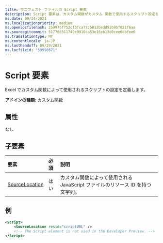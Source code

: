 ```yaml
---
title: マニフェスト ファイルの Script 要素
description: Script 要素は、カスタム関数がカスタム 関数で使用するスクリプト設定をExcel。
ms.date: 09/24/2021
ms.localizationpriority: medium
ms.openlocfilehash: 259976f752cf3fca72c5012bedd92b9bf021f6aa
ms.sourcegitcommit: 517786511749c9910ca53e16eb13d0cee6dbfee6
ms.translationtype: MT
ms.contentlocale: ja-JP
ms.lasthandoff: 09/29/2021
ms.locfileid: "59990671"
---
```

# <a name="script-element"></a>Script 要素

Excel でカスタム関数によって使用されるスクリプトの設定を定義します。

**アドインの種類:** カスタム関数

## <a name="attributes"></a>属性

なし

## <a name="child-elements"></a>子要素

|要素  |  必須  |  説明  |
|:-----|:-----|:-----|
|  [SourceLocation](customfunctionssourcelocation.md)  |  はい  | カスタム関数によって使用される JavaScript ファイルのリソース ID を持つ文字列。|

## <a name="example"></a>例

```xml
<Script>
    <SourceLocation resid="scriptURL" />
    <!-- The Script element is not used in the Developer Preview. -->
</Script>
```
